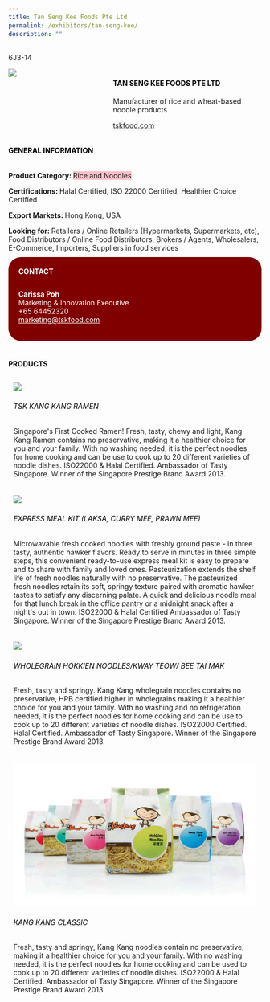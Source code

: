 ```yaml
---
title: Tan Seng Kee Foods Pte Ltd
permalink: /exhibitors/tan-seng-kee/
description: ""
---
```

<head>
	<div class="flex-paragraph">
		<!--hi there! this is a comment and will provide you with instructional guides-->
		<!--insert booth number here!-->
		<p style="text-transform: uppercase">6J3-14</p></div>
			<div class="flex-container" style="display: flex; flex-wrap: wrap;">
				<!--insert DOWNLOAD link of company logo between the " marks!-->
			<div class="card sgds" style="flex: 1 1 40%; display: block;"><img src="https://drive.google.com/u/0/uc?id=1wzVkaFC_GSCC_naVZcISPfgwgGBZg_tR&export=download"></div>
	<div class="card-sgds" style="flex: 1 1 58%; display: block; margin-left: 3px">
		<h4 style="text-transform: uppercase; color: black;"><!--insert the exhibitor's name between the <b> tags here--><b>Tan Seng Kee Foods Pte Ltd</b></h4><!--insert the exhibitor's description between the <p> tags here-->
		<p>Manufacturer of rice and wheat-based noodle products</p>
		<!--insert the exhibitor's website link, making sure there is "https:// www." present please. make sure the entire https link goes in between the " marks-->
		<p><a href="https://tskfood.com/" target="_blank"><!--insert the www website link here (no need for https)-->tskfood.com</a></p>
	</div>
</div>
</head>

<body>
	<h4 style="text-transform: uppercase; color: black;"><b>General Information</b></h4>
		<div class="flex-container" style="display: flex; flex-wrap: wrap;">
			<div class="card sgds" style="flex: 1 1 65%; display: block; align-self: stretch">
			<div class="flex-paragraph">
			<p><b>Product Category: </b><span style=" background-color: pink; border-radius: 10 px;"><!--insert the exhibitor's pdt cat between the <p> tags here-->Rice and Noodles</span></p> 
				<p><b>Certifications: </b><!--insert all the exhibitor's certifications between the </b> and </p> here-->Halal Certified, ISO 22000 Certified, Healthier Choice Certified</p>
			<p><b>Export Markets: </b><!--insert all the exhibitor's export markets between the </b> and </p> here-->Hong Kong, USA</p>
			<p style="margin-bottom: 10px;"><b>Looking for: </b><!--insert all the exhibitor's potential business partners between the </b> and </p> here-->Retailers / Online Retailers (Hypermarkets, Supermarkets, etc), Food Distributors / Online Food Distributors, Brokers / Agents, Wholesalers, E-Commerce, Importers, Suppliers in food services</p>
			</div>
		</div>
		<div class="card sgds" style="flex: 1 1 35%; padding: 10px; display: block; background-color: maroon; border-radius: 25px; align-self: center;">
		<h4 style="color: white; margin-top: 10px; margin-left: 10px;">CONTACT</h4>
		<div class="flex-paragraph">
			<!--replace with exhibitor's: -->
			<p style="padding: 10px; color: white;"><b><!-- POC name-->Carissa Poh</b><br><!-- designation-->Marketing & Innovation Executive<br><!--contact number-->+65 64452320<br><!-- for linking purposes, insert their email after "mailto:"...--><a href="mailto:marketing@tskfood.com" style="color: white;"><!--...and also include the display email before </a> here-->marketing@tskfood.com</a></p>
		</div>
			</div>
		</div>
	<br>
		<h4 style="text-transform: uppercase; color: black;"><b>products</b></h4>
<div style="display: flex; flex-wrap: wrap;">
  <div class="card sgds" style="flex: 1 1 47%; margin: 10px; display: block;"><!--insert the exhibitor's DOWNLOAD image for product between the " marks here-->
	<div class="flex-image" style="display: block;"><img src="https://drive.google.com/u/0/uc?id=14vJHWwQ8zePUP6PQlVWDumeE9ZqWUnyw&export=download"></div>
	<div class="flex-paragraph">
		<h6 style="text-transform: uppercase; color: black;"><!--insert product name before </h6> and product description after <p>-->TSK Kang Kang Ramen </h6>
		<p>Singapore's First Cooked Ramen! Fresh, tasty, chewy and light, Kang Kang Ramen contains no preservative, making it a healthier choice for you and your family. With no washing needed, it is the perfect noodles for home cooking and can be use to cook up to 20 different varieties of noodle dishes. ISO22000 & Halal Certified. Ambassador of Tasty Singapore. Winner of the Singapore Prestige Brand Award 2013.</p></div>
	</div>
		<div class="card sgds" style="flex: 1 1 47%; margin: 10px; display: block;">
		<div class="flex-image" style="display: block;"><img src="https://drive.google.com/u/0/uc?id=1N8Nlq1a69DBpIS8NuCC4Dkezho5GI3DX&export=download"></div>
	<div class="flex-paragraph">
		<h6 style="text-transform: uppercase; color: black;">Express Meal Kit (Laksa, Curry Mee, Prawn Mee)</h6>
		<p>Microwavable fresh cooked noodles with freshly ground paste - in three tasty, authentic hawker flavors. Ready to serve in minutes in three simple steps, this convenient ready-to-use express meal kit is easy to prepare and to share with family and loved ones. Pasteurization extends the shelf life of fresh noodles naturally with no preservative. The pasteurized fresh noodles retain its soft, springy texture paired with aromatic hawker tastes to satisfy any discerning palate. A quick and delicious noodle meal for that lunch break in the office pantry or a midnight snack after a night's out in town. ISO22000 & Halal Certified Ambassador of Tasty Singapore. Winner of the Singapore Prestige Brand Award 2013.</p></div>
	</div>
		<div class="card sgds" style="flex: 1 1 47%; margin: 10px; display: block;">
		<div class="flex-image" style="display: block;"><img src="https://drive.google.com/u/0/uc?id=1wJYw-Exnsy7crZrPR-NBb3WzPZPhzsVv&export=download"></div>
	<div class="flex-paragraph">
		<h6 style="text-transform: uppercase; color: black;">Wholegrain Hokkien Noodles/Kway Teow/ Bee Tai Mak</h6>
		<p>Fresh, tasty and springy. Kang Kang wholegrain noodles contains no preservative, HPB certified higher in wholegrains making it a healthier choice for you and your family. With no washing and no refrigeration needed, it is the perfect noodles for home cooking and can be use to cook up to 20 different varieties of noodle dishes. ISO22000 Certified. Halal Certified. Ambassador of Tasty Singapore. Winner of the Singapore Prestige Brand Award 2013.</p></div>
		</div>
		<div class="card sgds" style="flex: 1 1 47%; margin: 10px; display: block;">
		<div class="flex-image" style="display: block;"><img src="/images/kangkang.png"></div>
	<div class="flex-paragraph">
		<h6 style="text-transform: uppercase; color: black;">Kang Kang Classic </h6>
		<p>Fresh, tasty and springy, Kang Kang noodles contain no preservative, making it a healthier choice for you and your family. With no washing needed, it is the perfect noodles for home cooking and can be used to cook up to 20 different varieties of noodle dishes. ISO22000 & Halal Certified. Ambassador of Tasty Singapore. Winner of the Singapore Prestige Brand Award 2013.</p></div>
	</div>
	<!--don't delete these 2 tags. double check how the layout looks on the right too and lemme know if there are any problems! thank u so much for ur hardwork!-->
	</div>
</body>